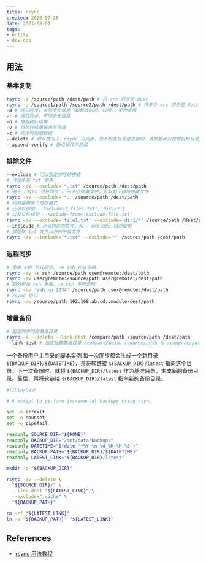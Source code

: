 ```yaml
---
title: rsync
created: 2023-07-28
date: 2023-08-01
tags:
- entity
- dev-ops
---
```

## 用法

### 基本复制

```bash
rsync -a /source/path /dest/path # 将 src 同步至 dest
rsync -a /source1/path /source2/path /dest/path # 将多个 src 同步至 dest
-a # 递归同步，并同步元信息（如修改时间、权限），更为常用
-r # 递归同步，不同步元信息
-n # 模拟执行结果
-v # 将执行结果输出至终端
-z # 同步时压缩数据
--delete # 默认情况下，rsync 只同步，而不检查目录是否相同，该参数可以使得目标目录成为原目录的镜像副本，数据删除只发生在目标目录
--append-verify # 断点续传并校验 
```

### 排除文件

```bash
--exclude # 可以指定排除的模式
# 过滤所有 txt 文件
rsync -av --exclude='*.txt' /source/path /dest/path 
# 由于 rsync 也会同步 . 开头的隐藏文件，可以如下排除隐藏文件
rsync -av --exclude='*.' /source/path /dest/path 
# 同时使用多个排除模式
# 还可以使用 --exclude={'file1.txt','dir1/*'}
# 以及文件规则 --exclude-from='exclude-file.txt'
rsync -av --exclude='file1.txt' --exclude='dir1/*' /source/path /dest/path 
--incloude # 必须包含的文件，和 --exclude 组合使用
# 排除除 txt 文件以外的所有文件
rsync -av --include="*.txt" --exclude='*' /source/path /dest/path 
```

### 远程同步

```bash
# 使用 ssh 协议同步, -e ssh 可以忽略
rsync -av -e ssh /source/path user@remote:/dest/path
rsync -av user@remote:/source/path user@remote:/dest/path
# 额外附加 ssh 参数，-e ssh 不可忽略
rsync -av 'ssh -p 2234' /source/path user@remote:/dest/path
# rsync 协议
rsync -av /source/path 192.168.ab.cd::module/dest/path
```

### 增量备份

```bash
# 指定同步时的基准目录
rsync -a --delete --link-dest /compare/path /source/path /dest/path 
--link-dest # 指定比较基准目录 /compare/path，/source/path 与 /compare/path 比较后，将内容复制到 /dest/path 
```

一个备份用户主目录的脚本实例
每一次同步都会生成一个新目录 `${BACKUP_DIR}/${DATETIME}`，并将软链接 `${BACKUP_DIR}/latest` 指向这个目录。下一次备份时，就将 `${BACKUP_DIR}/latest` 作为基准目录，生成新的备份目录。最后，再将软链接 `${BACKUP_DIR}/latest` 指向新的备份目录。

```bash
#!/bin/bash

# A script to perform incremental backups using rsync

set -o errexit
set -o nounset
set -o pipefail

readonly SOURCE_DIR="${HOME}"
readonly BACKUP_DIR="/mnt/data/backups"
readonly DATETIME="$(date '+%Y-%m-%d_%H:%M:%S')"
readonly BACKUP_PATH="${BACKUP_DIR}/${DATETIME}"
readonly LATEST_LINK="${BACKUP_DIR}/latest"

mkdir -p "${BACKUP_DIR}"

rsync -av --delete \
  "${SOURCE_DIR}/" \
  --link-dest "${LATEST_LINK}" \
  --exclude=".cache" \
  "${BACKUP_PATH}"

rm -rf "${LATEST_LINK}"
ln -s "${BACKUP_PATH}" "${LATEST_LINK}"
```

## References

- [rsync 用法教程](https://www.ruanyifeng.com/blog/2020/08/rsync.html)